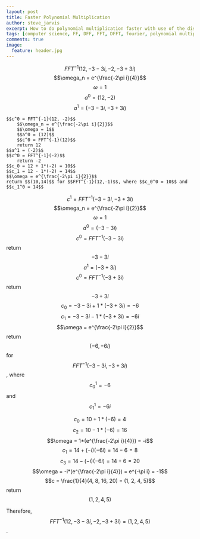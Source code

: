 ```yaml
---
layout: post
title: Faster Polynomial Multiplication
author: steve_jarvis
excerpt: How to do polynomial multiplication faster with use of the discrete fast fourier transform.
tags: [computer science, FF, DFF, FFT, DFFT, fourier, polynomial multiplication]
comments: true
image:
  feature: header.jpg
---
```


$$FFT^{-1}(12, -3-3i, -2, -3+3i)$$
    $$\omega_n = e^{\frac{-2\pi i}{4}}$$
    $$\omega = 1$$
    $$a^0 = (12, -2)$$
    $$a^1 = (-3-3i, -3+3i)$$

    $$c^0 = FFT^{-1}(12, -2)$$
        $$\omega_n = e^{\frac{-2\pi i}{2}}$$
        $$\omega = 1$$
        $$a^0 = (12)$$
        $$c^0 = FFT^{-1}(12)$$
        return 12
    $$a^1 = (-2)$$
    $$c^0 = FFT^{-1}(-2)$$
        return -2
	$$c_0 = 12 + 1*(-2) = 10$$
	$$c_1 = 12 - 1*(-2) = 14$$
	$$\omega = e^{\frac{-2\pi i}{2}}$$
	return $$(10,14)$$ for $$FFT^{-1}(12,-1)$$, where $$c_0^0 = 10$$ and $$c_1^0 = 14$$

$$c^1 = FFT^{-1}(-3-3i, -3+3i)$$
	$$\omega_n = e^{\frac{-2\pi i}{2}}$$
	$$\omega = 1$$
	$$a^0 = (-3-3i)$$
	$$c^0 = FFT^{-1}(-3-3i)$$
        return $$-3-3i$$
	$$a^1 = (-3+3i)$$
	$$c^0 = FFT^{-1}(-3+3i)$$
        return $$-3+3i$$
	$$c_0 = -3-3i + 1*(-3+3i) = -6$$
    $$c_1 = -3-3i - 1*(-3+3i) = -6i$$
    $$\omega = e^{\frac{-2\pi i}{2}}$$
    return $$(-6,-6i)$$ for $$FFT^{-1}(-3-3i, -3+3i)$$, where $$c_0^1 = -6$$ and $$c_1^1 = -6i$$

$$c_0 = 10 + 1*(-6) = 4$$
$$c_2 = 10 - 1*(-6) = 16$$
$$\omega = 1*(e^{\frac{-2\pi i}{4}}) = -i$$
$$c_1 = 14 + (-i)(-6i) = 14 - 6 = 8$$
$$c_3 = 14 - (-i)(-6i) = 14 + 6 = 20$$
$$\omega = -i*(e^{\frac{-2\pi i}{4}}) = e^{-\pi i} = -1$$
$$c = \frac{1}{4}(4, 8, 16, 20) = (1, 2, 4, 5)$$
return $$(1, 2, 4, 5)$$

Therefore, $$FFT^{-1}(12, -3-3i, -2, -3+3i) = (1,2,4,5)$$.
